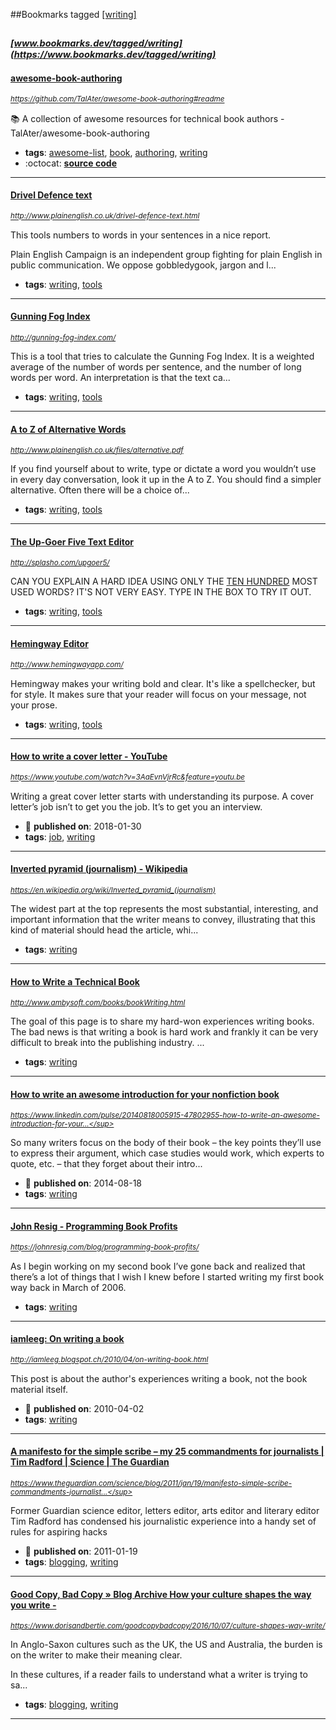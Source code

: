 ##Bookmarks tagged [[writing]](https://www.bookmarks.dev?q=[writing])

_<sup><sup>[www.bookmarks.dev/tagged/writing](https://www.bookmarks.dev/tagged/writing)</sup></sup>_
---
#### [awesome-book-authoring](https://github.com/TalAter/awesome-book-authoring#readme)
_<sup>https://github.com/TalAter/awesome-book-authoring#readme</sup>_

:books: A collection of awesome resources for technical book authors - TalAter/awesome-book-authoring
* **tags**: [awesome-list](../tagged/awesome-list.md), [book](../tagged/book.md), [authoring](../tagged/authoring.md), [writing](../tagged/writing.md)
* :octocat: **[source code](https://github.com/TalAter/awesome-book-authoring#readme)**
---
#### [Drivel Defence text](http://www.plainenglish.co.uk/drivel-defence-text.html)
_<sup>http://www.plainenglish.co.uk/drivel-defence-text.html</sup>_

This tools numbers to words in your sentences in a nice report.

Plain English Campaign is an independent group fighting for plain English in public communication. We oppose gobbledygook, jargon and l...
* **tags**: [writing](../tagged/writing.md), [tools](../tagged/tools.md)
---
#### [ Gunning Fog Index](http://gunning-fog-index.com/)
_<sup>http://gunning-fog-index.com/</sup>_

This is a tool that tries to calculate the Gunning Fog Index. It is a weighted average of the number of words per sentence, and the number of long words per word. An interpretation is that the text ca...
* **tags**: [writing](../tagged/writing.md), [tools](../tagged/tools.md)
---
#### [A to Z of Alternative Words](http://www.plainenglish.co.uk/files/alternative.pdf)
_<sup>http://www.plainenglish.co.uk/files/alternative.pdf</sup>_

If you find yourself about to write, type or dictate a word you wouldn’t use in every day
conversation, look it up in the A to Z. You should find a simpler alternative. Often there will
be a choice of...
* **tags**: [writing](../tagged/writing.md), [tools](../tagged/tools.md)
---
#### [The Up-Goer Five Text Editor](http://splasho.com/upgoer5/)
_<sup>http://splasho.com/upgoer5/</sup>_

CAN YOU EXPLAIN A HARD IDEA USING ONLY THE [TEN HUNDRED](http://splasho.com/upgoer5/phpspellcheck/dictionaries/1000.dicin) MOST USED WORDS? IT'S NOT VERY EASY. TYPE IN THE BOX TO TRY IT OUT.
* **tags**: [writing](../tagged/writing.md), [tools](../tagged/tools.md)
---
#### [Hemingway Editor](http://www.hemingwayapp.com/)
_<sup>http://www.hemingwayapp.com/</sup>_

Hemingway makes your writing bold and clear. It's like a spellchecker, but for style. It makes sure that your reader will focus on your message, not your prose.
* **tags**: [writing](../tagged/writing.md), [tools](../tagged/tools.md)
---
#### [How to write a cover letter - YouTube](https://www.youtube.com/watch?v=3AaEvnVjrRc&feature=youtu.be)
_<sup>https://www.youtube.com/watch?v=3AaEvnVjrRc&feature=youtu.be</sup>_

Writing a great cover letter starts with understanding its purpose. A cover letter’s job isn’t to get you the job. It’s to get you an interview.
* :calendar: **published on**: 2018-01-30
* **tags**: [job](../tagged/job.md), [writing](../tagged/writing.md)
---
#### [Inverted pyramid (journalism) - Wikipedia](https://en.wikipedia.org/wiki/Inverted_pyramid_(journalism))
_<sup>https://en.wikipedia.org/wiki/Inverted_pyramid_(journalism)</sup>_

The widest part at the top represents the most substantial, interesting, and important information that the writer means to convey, illustrating that this kind of material should head the article, whi...
* **tags**: [writing](../tagged/writing.md)
---
#### [How to Write a Technical Book](http://www.ambysoft.com/books/bookWriting.html)
_<sup>http://www.ambysoft.com/books/bookWriting.html</sup>_

The goal of this page is to share my hard-won experiences writing books.  The bad news is that writing a book is hard work and frankly it can be very difficult to break into the publishing industry.  ...
* **tags**: [writing](../tagged/writing.md)
---
#### [How to write an awesome introduction for your nonfiction book](https://www.linkedin.com/pulse/20140818005915-47802955-how-to-write-an-awesome-introduction-for-your-nonfiction-book/)
_<sup>https://www.linkedin.com/pulse/20140818005915-47802955-how-to-write-an-awesome-introduction-for-your...</sup>_

So many writers focus on the body of their book – the key points they’ll use to express their argument, which case studies would work, which experts to quote, etc. – that they forget about their intro...
* :calendar: **published on**: 2014-08-18
* **tags**: [writing](../tagged/writing.md)
---
#### [John Resig -   Programming Book Profits](https://johnresig.com/blog/programming-book-profits/)
_<sup>https://johnresig.com/blog/programming-book-profits/</sup>_

As I begin working on my second book I’ve gone back and realized that there’s a lot of things that I wish I knew before I started writing my first book way back in March of 2006.
* **tags**: [writing](../tagged/writing.md)
---
#### [iamleeg: On writing a book](http://iamleeg.blogspot.ch/2010/04/on-writing-book.html)
_<sup>http://iamleeg.blogspot.ch/2010/04/on-writing-book.html</sup>_

This post is about the author's experiences writing a book, not the book material itself.
* :calendar: **published on**: 2010-04-02
* **tags**: [writing](../tagged/writing.md)
---
#### [A manifesto for the simple scribe – my 25 commandments for journalists | Tim Radford | Science | The Guardian](https://www.theguardian.com/science/blog/2011/jan/19/manifesto-simple-scribe-commandments-journalists)
_<sup>https://www.theguardian.com/science/blog/2011/jan/19/manifesto-simple-scribe-commandments-journalist...</sup>_

Former Guardian science editor, letters editor, arts editor and literary editor Tim Radford has condensed his journalistic experience into a handy set of rules for aspiring hacks
* :calendar: **published on**: 2011-01-19
* **tags**: [blogging](../tagged/blogging.md), [writing](../tagged/writing.md)
---
#### [Good Copy, Bad Copy  » Blog Archive  How your culture shapes the way you write -](https://www.dorisandbertie.com/goodcopybadcopy/2016/10/07/culture-shapes-way-write/)
_<sup>https://www.dorisandbertie.com/goodcopybadcopy/2016/10/07/culture-shapes-way-write/</sup>_

In Anglo-Saxon cultures such as the UK, the US and Australia, the burden is on the writer to make their meaning clear.

In these cultures, if a reader fails to understand what a writer is trying to sa...
* **tags**: [blogging](../tagged/blogging.md), [writing](../tagged/writing.md)
---
